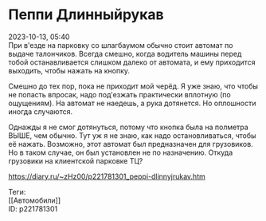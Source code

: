 Пеппи Длинныйрукав
===================

   
 2023-10-13, 05:40   
  При в'езде на парковку со шлагбаумом обычно стоит автомат по выдаче талончиков. Всегда смешно, когда водитель машины перед тобой останавливается слишком далеко от автомата, и ему приходится выходить, чтобы нажать на кнопку.   
   
 Смешно до тех пор, пока не приходит мой черёд. Я уже знаю, что чтобы не попасть впросак, надо под'езжать практически вплотную (по ощущениям). На автомат не наедешь, а рука дотянется. Но оплошности иногда случаются.   
   
 Однажды я не смог дотянуться, потому что кнопка была на полметра ВЫШЕ, чем обычно. Тут уж я не знаю, как надо остановливаться, чтобы её нажать. Возможно, этот автомат был предназначен для грузовиков. Но в таком случае, он был установлен не по назначению. Откуда грузовики на клиентской парковке ТЦ?   
    
 <https://diary.ru/~zHz00/p221781301_peppi-dlinnyjrukav.htm>   
   
 Теги:   
 [[Автомобили]]   
 ID: p221781301